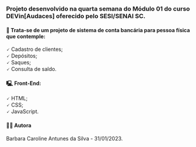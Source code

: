 ### Projeto desenvolvido na quarta semana do Módulo 01 do curso DEVin[Audaces] oferecido pelo SESI/SENAI SC. 

#### 🏦 Trata-se de um projeto de sistema de conta bancária para pessoa física que contemple:

🗸 Cadastro de clientes; <br>
🗸 Depósitos; <br>
🗸 Saques;<br>
🗸 Consulta de saldo. <br>

#### 🖳 Front-End:

🗸 HTML; <br>
🗸 CSS; <br>
🗸 JavaScript.

#### 👩‍💻 Autora 

Barbara Caroline Antunes da Silva - 31/01/2023.

